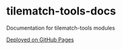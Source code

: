# tilematch-tools-docs
Documentation for tilematch-tools modules


[Deployed on GitHub Pages](https://inf122-tmge-winter-2023.github.io/tilematch-tools-docs/)
